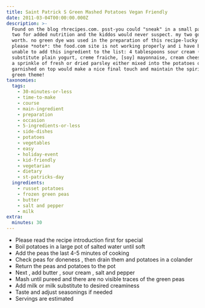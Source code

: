 ```yaml
---
title: Saint Patrick S Green Mashed Potatoes Vegan Friendly
date: 2011-03-04T00:00:00.000Z
description: >-
  Found on the blog rhrecipes.com. psst-you could "sneak" in a small parsnip or
  two for added nutrition and the kiddos would never suspect. my two gold coins
  worth. no green dye was used in the preparation of this recipe-lucky you!
  please *note*: the food.com site is not working properly and i have been
  unable to add this ingredient to the list: 4 tablespoons sour cream (or
  substitute plain yogurt, creme fraiche, [soy] mayonnaise, cream cheese, etc.)
  a sprinkle of fresh or dried parsley either mixed into the potatoes or
  garnished on top would make a nice final touch and maintain the spirit of the
  green theme!
taxonomies:
  tags:
    - 30-minutes-or-less
    - time-to-make
    - course
    - main-ingredient
    - preparation
    - occasion
    - 5-ingredients-or-less
    - side-dishes
    - potatoes
    - vegetables
    - easy
    - holiday-event
    - kid-friendly
    - vegetarian
    - dietary
    - st-patricks-day
  ingredients:
    - russet potatoes
    - frozen green peas
    - butter
    - salt and pepper
    - milk
extra:
  minutes: 30
---
```

 - Please read the recipe introduction first for special
 - Boil potatoes in a large pot of salted water until soft
 - Add the peas the last 4-5 minutes of cooking
 - Check peas for doneness , then drain them and potatoes in a colander
 - Return the peas and potatoes to the pot
 - Next , add butter , sour cream , salt and pepper
 - Mash until pureed and there are no visible traces of the green peas
 - Add milk or milk substitute to desired creaminess
 - Taste and adjust seasonings if needed
 - Servings are estimated

